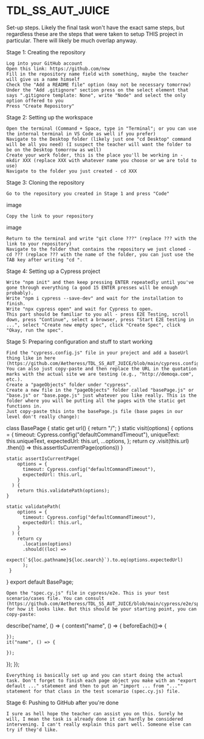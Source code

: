 # TDL_SS_AUT_JUICE

Set-up steps. Likely the final task won't have the exact same steps, but regardless these are the steps that were taken to setup THIS project in particular. There will likely be much overlap anyway.

Stage 1: Creating the repository

    Log into your GitHub account
    Open this link: https://github.com/new
    Fill in the repository name field with something, maybe the teacher will give us a name himself
    Check the "Add a README file" option (may not be necessary tomorrow)
    Under the "Add .gitignore" section press on the select element that says ".gitignore template: None", write "Node" and select the only option offered to you
    Press "Create Repository"

Stage 2: Setting up the workspace

    Open the terminal (Command + Space, type in "Terminal"; or you can use the internal terminal in VS Code as well if you prefer)
    Navigate to the Desktop folder (likely just one "cd Desktop" command will be all you need) (I suspect the teacher will want the folder to be on the Desktop tomorrow as well)
    Create your work folder, this is the place you'll be working in - mkdir XXX (replace XXX with whatever name you choose or we are told to use)
    Navigate to the folder you just created - cd XXX

Stage 3: Cloning the repository

    Go to the repository you created in Stage 1 and press "Code"

image

    Copy the link to your repository

image

    Return to the terminal and write "git clone ???" (replace ??? with the link to your repository)
    Navigate to the folder that contains the repository we just cloned - cd ??? (replace ??? with the name of the folder, you can just use the TAB key after writing "cd ".

Stage 4: Setting up a Cypress project

    Write "npm init" and then keep pressing ENTER repeatedly until you've gone through everything (a good 15 ENTER presses will be enough probably).
    Write "npm i cypress --save-dev" and wait for the installation to finish.
    Write "npx cypress open" and wait for Cypress to open.
    This part should be familiar to you all - press E2E Testing, scroll down, press "Continue", select a browser, press "Start E2E testing in ...", select "Create new empty spec", click "Create Spec", click "Okay, run the spec".

Stage 5: Preparing configuration and stuff to start working

    Find the "cypress.config.js" file in your project and add a baseUrl thing like in here (https://github.com/Aetheress/TDL_SS_AUT_JUICE/blob/main/cypress.config.js). You can also just copy-paste and then replace the URL in the quotation marks with the actual site we are testing (e.g., "http://demoqa.com", etc.).
    Create a "pageObjects" folder under "cypress".
    Create a new file in the "pageObjects" folder called "basePage.js" or "base.js" or "base.page.js" just whatever you like really. This is the folder where you will be putting all the pages with the static get functions in.
    Just copy-paste this into the basePage.js file (base pages in our level don't really change):

class BasePage {
    static get url() {
        return "/";
    }
    static visit(options) {
        options = {
          timeout: Cypress.config("defaultCommandTimeout"),
          uniqueText: this.uniqueText,
          expectedUrl: this.url,
          ...options,
        };
        return cy
          .visit(this.url)
          .then(() => this.assertIsCurrentPage(options))
      }
    
    static assertIsCurrentPage(
        options = {
          timeout: Cypress.config("defaultCommandTimeout"),
          expectedUrl: this.url,
        }
      ) {
        return this.validatePath(options);
    }
    
    static validatePath(
        options = {
          timeout: Cypress.config("defaultCommandTimeout"),
          expectedUrl: this.url,
        }
      ) {
        return cy
          .location(options)
          .should((loc) =>
            expect(`${loc.pathname}${loc.search}`).to.eq(options.expectedUrl)
          );
     }
}
export default BasePage;

    Open the "spec.cy.js" file in cypress/e2e. This is your test scenario/cases file. You can consult (https://github.com/Aetheress/TDL_SS_AUT_JUICE/blob/main/cypress/e2e/spec.cy.js) for how it looks like. But this should be your starting point, you can copy-paste:

describe('name', () => {
  context("name", () => {
    beforeEach(()=> {
      
    });
    it("name", () => {
    
    });
  });
});

    Everything is basically set up and you can start doing the actual task. Don't forget to finish each page object you make with an "export default ..." statement and then to put an "import ... from "..."" statement for that class in the test scenario (spec.cy.js) file.

Stage 6: Pushing to GitHub after you're done

    I sure as hell hope the teacher can assist you on this. Surely he will, I mean the task is already done it can hardly be considered intervening. I can't really explain this part well. Someone else can try if they'd like.
